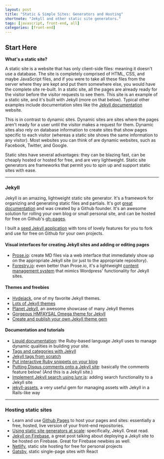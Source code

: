 ```yaml
---
layout: post
title: "Static & Simple Sites: Generators and Hosting"
shortnote: "Jekyll and other static site generators."
tags: [javascript, front-end, all]
categories: [front-end]
---
```


## Start Here

**What's a static site?**

A static site is a website that has only client-side files: meaning it doesn't use a database. The site is completely comprised of HTML, CSS, and maybe JavaScript files, and if you were to take all these files from the server where they are kept and put them somewhere else, you would have the complete site re-built. In a static site, all the pages are already ready for the visitor before the visitor requests to see them. This site is an example of a static site, and it's built with Jekyll (more on that below). Typical other examples include documentation sites like the [Jekyll documentation](https://jekyllrb.com/docs/home/) website.

This is in contrast to dynamic sites. Dynamic sites are sites where the pages aren't ready for a user until the visitor makes a request for them. Dynamic sites also rely on database information to create sites that show pages specific to each visitor (whereas a static site shows the same information to any visitor). Most websites you can think of are dynamic websites, such as Facebook, Twitter, and Google.

Static sites have several advantages: they can be blazing fast, can be cheaply hosted or hosted for free, and are very lightweight. Static site generators are frameworks that permit you to spin up and support static sites with ease.

<hr>

### Jekyll
Jekyll is an amazing, lightweight static site generator. It's a framework for organizing and generating static files and partials.
It's got [great documentation](https://jekyllrb.com/docs/home/) and was created by a Github founder. It's an awesome solution for rolling your own blog or small personal site, and can be hosted for free on Github's [gh-pages](https://pages.github.com/).

I built a [seed Jekyll application](https://github.com/mindplace/jekyll-seed) with tons of lovely features for you to fork and use for free on Github for your own projects.

#### Visual interfaces for creating Jekyll sites and adding or editing pages

* [Prose.io](http://prose.io/): create MD files via a web interface that immediately show up on the appropriate Jekyll site (or just to the appropriate repository).
* [Forestry.io](https://forestry.io/): even better than Prose.io, it's a lightweight [content management system](https://en.wikipedia.org/wiki/Content_management_system) that mimics Wordpress' functionality for Jekyll sites.

#### Themes and freebies

* [Hydejack](https://github.com/qwtel/hydejack), one of my favorite Jekyll themes.
* [Lots of Jekyll themes](https://github.com/drjekyllthemes/themes)
* [Planet Jekyll](http://planetjekyll.github.io/showcase/), an awesome showcase of many Jekyll themes
* [Gorgeous HMFAYSAL Omega theme for Jekyll](https://github.com/hmfaysal/hmfaysal-omega-theme)
* [Create and publish your own Jekyll theme gem](https://webdesign.tutsplus.com/tutorials/how-to-create-and-publish-a-jekyll-theme-gem--cms-27475)

#### Documentation and tutorials

* [Liquid documentation](https://help.shopify.com/themes/liquid): the Ruby-based language Jekyll uses to manage dynamic qualities in building your site.
* [Tags and categories with Jekyll](http://www.minddust.com/post/tags-and-categories-on-github-pages/)
* [Jekyll tags from scratch](http://charliepark.org/tags-in-jekyll/)
* [Put interactive Ruby snippets on your blog](http://blog.klipse.tech/ruby/2016/06/20/blog-ruby.html)
* [Putting Disqus comments onto a Jekyll site](http://estherleytush.com/2016/06/25/adding-comments-to-jekyll-site.html): basically the comments feature below! (And this is a Jekyll site.)
* [Implement Jekyll search using lunr.js](http://jekyll.tips/jekyll-casts/jekyll-search-using-lunr-js/): adding search functionality to a Jekyll site
* [jekyll-assets](http://www.rubydoc.info/gems/jekyll-assets/0.13.0), a very useful gem for managing assets with Jekyll in a Rails-like way

<hr>

### Hosting static sites

* Learn and use [Github Pages](https://pages.github.com/) to host your pages and sites: essentially a free, hosted, live version of your front-end repositories.
* [Using static site generators at scale](https://www.smashingmagazine.com/2016/08/using-a-static-site-generator-at-scale-lessons-learned/): specifically, Jekyll. Great read.
* [Jekyll on Firebase](https://chris.banes.me/2017/06/02/jekyll-firebase/), a great post talking about deploying a Jekyll site to be hosted on Firebase. Great for Firebase newbies as well.
* [Netlify](https://www.netlify.com), static site hosting for free for personal projects
* [Gatsby](https://www.gatsbyjs.org/), static single-page sites with React
